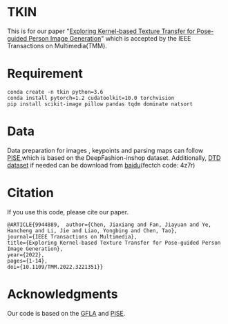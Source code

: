 # TKIN
This is for our paper "[Exploring Kernel-based Texture Transfer for Pose-guided Person Image Generation](10.1109/TMM.2022.3221351)" which is accepted by the IEEE Transactions on Multimedia(TMM).
# Requirement
```
conda create -n tkin python=3.6
conda install pytorch=1.2 cudatoolkit=10.0 torchvision
pip install scikit-image pillow pandas tqdm dominate natsort 
```
# Data
Data preparation for images , keypoints and parsing maps can follow [PISE](https://github.com/Zhangjinso/PISE),which is based on the DeepFashion-inshop dataset.
Additionally, [DTD dataset](https://paperswithcode.com/dataset/dtd) if needed can be download from [baidu](https://pan.baidu.com/s/11HTqi2esY9nMorzcSi1qkg)(fectch code: 4z7r)

# Citation

If you use this code, please cite our paper.

```
@ARTICLE{9944889,  author={Chen, Jiaxiang and Fan, Jiayuan and Ye, Hancheng and Li, Jie and Liao, Yongbing and Chen, Tao},  
journal={IEEE Transactions on Multimedia},   
title={Exploring Kernel-based Texture Transfer for Pose-guided Person Image Generation},   
year={2022},  
pages={1-14},  
doi={10.1109/TMM.2022.3221351}}
```
# Acknowledgments
Our code is based on the [GFLA](https://github.com/RenYurui/Global-Flow-Local-Attention) and [PISE](https://github.com/Zhangjinso/PISE).
